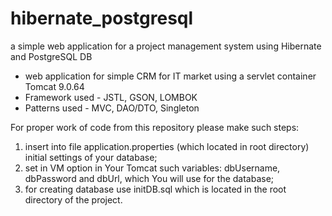 # hibernate_postgresql
a simple web application for a project management system using Hibernate and PostgreSQL DB
-	web application for simple CRM for IT market using a servlet container Tomcat 9.0.64
- Framework used - JSTL, GSON, LOMBOK
-	Patterns used - MVC, DAO/DTO, Singleton

For proper work of code from this repository please make such steps:
1. insert into file application.properties (which located in root directory) initial settings of your database;
2. set in VM option in Your Tomcat such variables: dbUsername, dbPassword and dbUrl, which You will use for the database;
3. for creating database use initDB.sql which is located in the root directory of the project.
